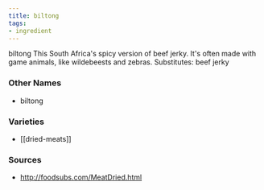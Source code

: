 ```yaml
---
title: biltong
tags:
- ingredient
---
```

biltong This South Africa's spicy version of beef jerky. It's often made with game animals, like wildebeests and zebras. Substitutes: beef jerky

### Other Names

* biltong

### Varieties

* [[dried-meats]]

### Sources
* http://foodsubs.com/MeatDried.html
